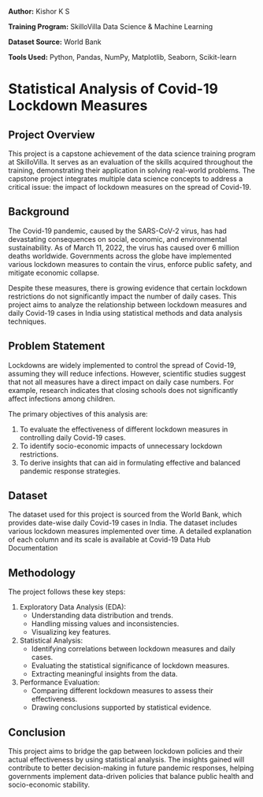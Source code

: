 **Author:** Kishor K S

**Training Program:** SkilloVilla Data Science & Machine Learning

**Dataset Source:** World Bank

**Tools Used:** Python, Pandas, NumPy, Matplotlib, Seaborn, Scikit-learn



# Statistical Analysis of Covid-19 Lockdown Measures

## Project Overview
This project is a capstone achievement of the data science training program at SkilloVilla. It serves as an evaluation of the skills acquired throughout the training, demonstrating their application in solving 
real-world problems. The capstone project integrates multiple data science concepts to address a critical issue: the impact of lockdown measures on the spread of Covid-19.

## Background
The Covid-19 pandemic, caused by the SARS-CoV-2 virus, has had devastating consequences on social, economic, and environmental sustainability. As of March 11, 2022, the virus has caused over 6 million deaths 
worldwide. Governments across the globe have implemented various lockdown measures to contain the virus, enforce public safety, and mitigate economic collapse.

Despite these measures, there is growing evidence that certain lockdown restrictions do not significantly impact the number of daily cases. This project aims to analyze the relationship between lockdown measures 
and daily Covid-19 cases in India using statistical methods and data analysis techniques.

## Problem Statement
Lockdowns are widely implemented to control the spread of Covid-19, assuming they will reduce infections. However, scientific studies suggest that not all measures have a direct impact on daily case numbers.
For example, research indicates that closing schools does not significantly affect infections among children.

The primary objectives of this analysis are:
1. To evaluate the effectiveness of different lockdown measures in controlling daily Covid-19 cases.
2. To identify socio-economic impacts of unnecessary lockdown restrictions.
3. To derive insights that can aid in formulating effective and balanced pandemic response strategies.

## Dataset
The dataset used for this project is sourced from the World Bank, which provides date-wise daily Covid-19 cases in India. The dataset includes various lockdown measures implemented over time. A detailed
explanation of each column and its scale is available at Covid-19 Data Hub Documentation

## Methodology
The project follows these key steps:
1. Exploratory Data Analysis (EDA):
     - Understanding data distribution and trends.
     - Handling missing values and inconsistencies.
     - Visualizing key features.
2. Statistical Analysis:
    - Identifying correlations between lockdown measures and daily cases.
    - Evaluating the statistical significance of lockdown measures.
    - Extracting meaningful insights from the data.
3. Performance Evaluation:
    - Comparing different lockdown measures to assess their effectiveness.
    - Drawing conclusions supported by statistical evidence.

## Conclusion
This project aims to bridge the gap between lockdown policies and their actual effectiveness by using statistical analysis. The insights gained will contribute to better decision-making in future pandemic 
responses, helping governments implement data-driven policies that balance public health and socio-economic stability.

